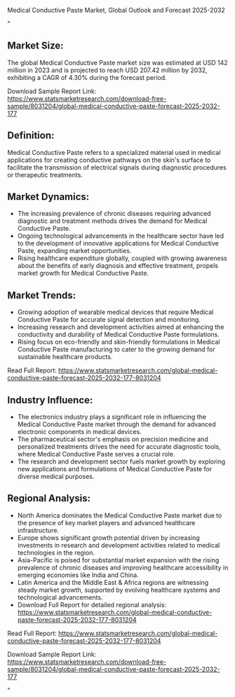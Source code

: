 Medical Conductive Paste Market, Global Outlook and Forecast 2025-2032

"<html>
<body>

<h2>Market Size:</h2>
<p>The global Medical Conductive Paste market size was estimated at USD 142 million in 2023 and is projected to reach USD 207.42 million by 2032, exhibiting a CAGR of 4.30% during the forecast period.</p>
<p>Download Sample Report Link: <a href='https://www.statsmarketresearch.com/download-free-sample/8031204/global-medical-conductive-paste-forecast-2025-2032-177'>https://www.statsmarketresearch.com/download-free-sample/8031204/global-medical-conductive-paste-forecast-2025-2032-177</a></p>

<h2>Definition:</h2>
<p>Medical Conductive Paste refers to a specialized material used in medical applications for creating conductive pathways on the skin's surface to facilitate the transmission of electrical signals during diagnostic procedures or therapeutic treatments.</p>

<h2>Market Dynamics:</h2>
<ul>
  <li>The increasing prevalence of chronic diseases requiring advanced diagnostic and treatment methods drives the demand for Medical Conductive Paste.</li>
  <li>Ongoing technological advancements in the healthcare sector have led to the development of innovative applications for Medical Conductive Paste, expanding market opportunities.</li>
  <li>Rising healthcare expenditure globally, coupled with growing awareness about the benefits of early diagnosis and effective treatment, propels market growth for Medical Conductive Paste.</li>
</ul>

<h2>Market Trends:</h2>
<ul>
  <li>Growing adoption of wearable medical devices that require Medical Conductive Paste for accurate signal detection and monitoring.</li>
  <li>Increasing research and development activities aimed at enhancing the conductivity and durability of Medical Conductive Paste formulations.</li>
  <li>Rising focus on eco-friendly and skin-friendly formulations in Medical Conductive Paste manufacturing to cater to the growing demand for sustainable healthcare products.</li>
</ul>
<p>Read Full Report: <a href='https://www.statsmarketresearch.com/global-medical-conductive-paste-forecast-2025-2032-177-8031204'>https://www.statsmarketresearch.com/global-medical-conductive-paste-forecast-2025-2032-177-8031204</a></p>

<h2>Industry Influence:</h2>
<ul>
  <li>The electronics industry plays a significant role in influencing the Medical Conductive Paste market through the demand for advanced electronic components in medical devices.</li>
  <li>The pharmaceutical sector's emphasis on precision medicine and personalized treatments drives the need for accurate diagnostic tools, where Medical Conductive Paste serves a crucial role.</li>
  <li>The research and development sector fuels market growth by exploring new applications and formulations of Medical Conductive Paste for diverse medical purposes.</li>
</ul>

<h2>Regional Analysis:</h2>
<ul>
  <li>North America dominates the Medical Conductive Paste market due to the presence of key market players and advanced healthcare infrastructure.</li>
  <li>Europe shows significant growth potential driven by increasing investments in research and development activities related to medical technologies in the region.</li>
  <li>Asia-Pacific is poised for substantial market expansion with the rising prevalence of chronic diseases and improving healthcare accessibility in emerging economies like India and China.</li>
  <li>Latin America and the Middle East & Africa regions are witnessing steady market growth, supported by evolving healthcare systems and technological advancements.</li>
  <li>Download Full Report for detailed regional analysis: <a href='https://www.statsmarketresearch.com/global-medical-conductive-paste-forecast-2025-2032-177-8031204'>https://www.statsmarketresearch.com/global-medical-conductive-paste-forecast-2025-2032-177-8031204</a></li>
</ul>

<p>Read Full Report: <a href='https://www.statsmarketresearch.com/global-medical-conductive-paste-forecast-2025-2032-177-8031204'>https://www.statsmarketresearch.com/global-medical-conductive-paste-forecast-2025-2032-177-8031204</a></p>
<p>Download Sample Report Link: <a href='https://www.statsmarketresearch.com/download-free-sample/8031204/global-medical-conductive-paste-forecast-2025-2032-177'>https://www.statsmarketresearch.com/download-free-sample/8031204/global-medical-conductive-paste-forecast-2025-2032-177</a></p>

</body>
</html>"

